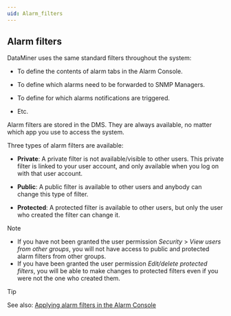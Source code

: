 ```yaml
---
uid: Alarm_filters
---
```


## Alarm filters

DataMiner uses the same standard filters throughout the system:

- To define the contents of alarm tabs in the Alarm Console.

- To define which alarms need to be forwarded to SNMP Managers.

- To define for which alarms notifications are triggered.

- Etc.

Alarm filters are stored in the DMS. They are always available, no matter which app you use to access the system.

Three types of alarm filters are available:

- **Private**: A private filter is not available/visible to other users. This private filter is linked to your user account, and only available when you log on with that user account.

- **Public**: A public filter is available to other users and anybody can change this type of filter.

- **Protected**: A protected filter is available to other users, but only the user who created the filter can change it.

> [!NOTE]
> - If you have not been granted the user permission *Security* > *View users from other groups*, you will not have access to public and protected alarm filters from other groups.
> - If you have been granted the user permission *Edit/delete protected filters*, you will be able to make changes to protected filters even if you were not the one who created them.

> [!TIP]
> See also:
> [Applying alarm filters in the Alarm Console](Working_with_the_Alarm_Console.md#applying-alarm-filters-in-the-alarm-console)

